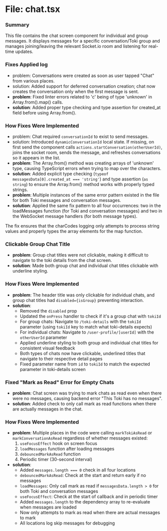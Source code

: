 # File: chat.tsx

### Summary
This file contains the chat screen component for individual and group messages. It displays messages for a specific conversation/Toki group and manages joining/leaving the relevant Socket.io room and listening for real-time updates.

### Fixes Applied log
- problem: Conversations were created as soon as user tapped "Chat" from various places.
- solution: Added support for deferred conversation creation; chat now creates the conversation only when the first message is sent.
- **problem**: Fixed linter errors related to 'c' being of type 'unknown' in Array.from().map() calls.
- **solution**: Added proper type checking and type assertion for created_at field before using Array.from().

### How Fixes Were Implemented
- problem: Chat required `conversationId` to exist to send messages.
- solution: Introduced `dynamicConversationId` local state. If missing, on first send the component calls `actions.startConversation(otherUserId)`, joins the socket room, sends the message, and refreshes conversations so it appears in the list.
- **problem**: The Array.from() method was creating arrays of 'unknown' type, causing TypeScript errors when trying to map over the characters.
- **solution**: Added explicit type checking (`typeof messagesData[0].created_at === 'string'`) and type assertion (`as string`) to ensure the Array.from() method works with properly typed strings.
- **problem**: Multiple instances of the same error pattern existed in the file for both Toki messages and conversation messages.
- **solution**: Applied the same fix pattern to all four occurrences: two in the loadMessages function (for Toki and conversation messages) and two in the WebSocket message handlers (for both message types).

The fix ensures that the charCodes logging only attempts to process string values and properly types the array elements for the map function.

### Clickable Group Chat Title
- **problem**: Group chat titles were not clickable, making it difficult to navigate to the toki details from the chat screen.
- **solution**: Made both group chat and individual chat titles clickable with underline styling.

### How Fixes Were Implemented
- **problem**: The header title was only clickable for individual chats, and group chat titles had `disabled={isGroup}` preventing interaction.
- **solution**: 
  - Removed the `disabled` prop
  - Updated the `onPress` handler to check if it's a group chat with `tokiId`
  - For group chats: Navigate to `/toki-details` with the `tokiId` parameter (using `tokiId` key to match what toki-details expects)
  - For individual chats: Navigate to `/user-profile/[userId]` with the `otherUserId` parameter
  - Applied underline styling to both group and individual chat titles for consistent visual feedback
  - Both types of chats now have clickable, underlined titles that navigate to their respective detail pages
  - Fixed parameter name from `id` to `tokiId` to match the expected parameter in toki-details screen

### Fixed "Mark as Read" Error for Empty Chats
- **problem**: Chat screen was trying to mark chats as read even when there were no messages, causing backend error "This Toki has no messages".
- **solution**: Added check to only call mark as read functions when there are actually messages in the chat.

### How Fixes Were Implemented
- **problem**: Multiple places in the code were calling `markTokiAsRead` or `markConversationAsRead` regardless of whether messages existed:
  1. `useFocusEffect` hook on screen focus
  2. `loadMessages` function after loading messages
  3. `debouncedMarkAsRead` function
  4. Periodic timer (30-second interval)
- **solution**:
  - Added `messages.length === 0` check in all four locations
  - `debouncedMarkAsRead`: Check at the start and return early if no messages
  - `loadMessages`: Only call mark as read if `messagesData.length > 0` for both Toki and conversation messages
  - `useFocusEffect`: Check at the start of callback and in periodic timer
  - Added `messages.length` to the dependency array to re-evaluate when messages are loaded
  - Now only attempts to mark as read when there are actual messages to mark
  - All locations log skip messages for debugging 